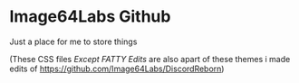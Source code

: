 # Image64Labs Github
Just a place for me to store things

(These CSS files *Except FATTY Edits* are also apart of these themes i made edits of https://github.com/Image64Labs/DiscordReborn)
